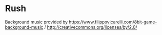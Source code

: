 # Rush

Background music provided by https://www.filippovicarelli.com/8bit-game-background-music / http://creativecommons.org/licenses/by/2.0/
